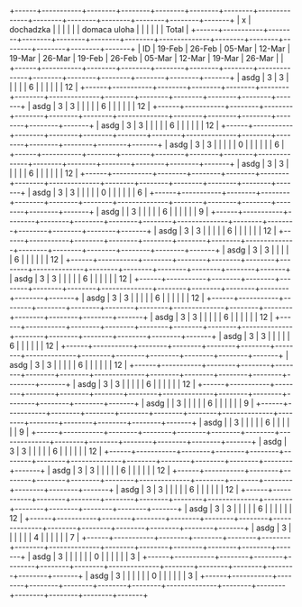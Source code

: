 +------+-----------+--------+--------+--------+--------+--------+--------------+--------+--------+--------+--------+--------+-------+
| x    | dochadzka |        |        |        |        |        | domaca uloha |        |        |        |        |        | Total |
+------+-----------+--------+--------+--------+--------+--------+--------------+--------+--------+--------+--------+--------+-------+
| ID   | 19-Feb    | 26-Feb | 05-Mar | 12-Mar | 19-Mar | 26-Mar | 19-Feb       | 26-Feb | 05-Mar | 12-Mar | 19-Mar | 26-Mar |       |
+------+-----------+--------+--------+--------+--------+--------+--------------+--------+--------+--------+--------+--------+-------+
| asdg | 3         | 3      |        |        |        |        | 6            |        |        |        |        |        | 12    |
+------+-----------+--------+--------+--------+--------+--------+--------------+--------+--------+--------+--------+--------+-------+
| asdg | 3         | 3      |        |        |        |        | 6            |        |        |        |        |        | 12    |
+------+-----------+--------+--------+--------+--------+--------+--------------+--------+--------+--------+--------+--------+-------+
| asdg | 3         | 3      |        |        |        |        | 6            |        |        |        |        |        | 12    |
+------+-----------+--------+--------+--------+--------+--------+--------------+--------+--------+--------+--------+--------+-------+
| asdg | 3         | 3      |        |        |        |        | 0            |        |        |        |        |        | 6     |
+------+-----------+--------+--------+--------+--------+--------+--------------+--------+--------+--------+--------+--------+-------+
| asdg | 3         | 3      |        |        |        |        | 6            |        |        |        |        |        | 12    |
+------+-----------+--------+--------+--------+--------+--------+--------------+--------+--------+--------+--------+--------+-------+
| asdg | 3         | 3      |        |        |        |        | 0            |        |        |        |        |        | 6     |
+------+-----------+--------+--------+--------+--------+--------+--------------+--------+--------+--------+--------+--------+-------+
| asdg |           | 3      |        |        |        |        | 6            |        |        |        |        |        | 9     |
+------+-----------+--------+--------+--------+--------+--------+--------------+--------+--------+--------+--------+--------+-------+
| asdg | 3         | 3      |        |        |        |        | 6            |        |        |        |        |        | 12    |
+------+-----------+--------+--------+--------+--------+--------+--------------+--------+--------+--------+--------+--------+-------+
| asdg | 3         | 3      |        |        |        |        | 6            |        |        |        |        |        | 12    |
+------+-----------+--------+--------+--------+--------+--------+--------------+--------+--------+--------+--------+--------+-------+
| asdg | 3         | 3      |        |        |        |        | 6            |        |        |        |        |        | 12    |
+------+-----------+--------+--------+--------+--------+--------+--------------+--------+--------+--------+--------+--------+-------+
| asdg | 3         | 3      |        |        |        |        | 6            |        |        |        |        |        | 12    |
+------+-----------+--------+--------+--------+--------+--------+--------------+--------+--------+--------+--------+--------+-------+
| asdg | 3         | 3      |        |        |        |        | 6            |        |        |        |        |        | 12    |
+------+-----------+--------+--------+--------+--------+--------+--------------+--------+--------+--------+--------+--------+-------+
| asdg | 3         | 3      |        |        |        |        | 6            |        |        |        |        |        | 12    |
+------+-----------+--------+--------+--------+--------+--------+--------------+--------+--------+--------+--------+--------+-------+
| asdg | 3         | 3      |        |        |        |        | 6            |        |        |        |        |        | 12    |
+------+-----------+--------+--------+--------+--------+--------+--------------+--------+--------+--------+--------+--------+-------+
| asdg | 3         | 3      |        |        |        |        | 6            |        |        |        |        |        | 12    |
+------+-----------+--------+--------+--------+--------+--------+--------------+--------+--------+--------+--------+--------+-------+
| asdg |           | 3      |        |        |        |        | 6            |        |        |        |        |        | 9     |
+------+-----------+--------+--------+--------+--------+--------+--------------+--------+--------+--------+--------+--------+-------+
| asdg |           | 3      |        |        |        |        | 6            |        |        |        |        |        | 9     |
+------+-----------+--------+--------+--------+--------+--------+--------------+--------+--------+--------+--------+--------+-------+
| asdg | 3         | 3      |        |        |        |        | 6            |        |        |        |        |        | 12    |
+------+-----------+--------+--------+--------+--------+--------+--------------+--------+--------+--------+--------+--------+-------+
| asdg | 3         | 3      |        |        |        |        | 6            |        |        |        |        |        | 12    |
+------+-----------+--------+--------+--------+--------+--------+--------------+--------+--------+--------+--------+--------+-------+
| asdg | 3         | 3      |        |        |        |        | 6            |        |        |        |        |        | 12    |
+------+-----------+--------+--------+--------+--------+--------+--------------+--------+--------+--------+--------+--------+-------+
| asdg | 3         | 3      |        |        |        |        | 6            |        |        |        |        |        | 12    |
+------+-----------+--------+--------+--------+--------+--------+--------------+--------+--------+--------+--------+--------+-------+
| asdg | 3         |        |        |        |        |        | 4            |        |        |        |        |        | 7     |
+------+-----------+--------+--------+--------+--------+--------+--------------+--------+--------+--------+--------+--------+-------+
| asdg | 3         |        |        |        |        |        | 0            |        |        |        |        |        | 3     |
+------+-----------+--------+--------+--------+--------+--------+--------------+--------+--------+--------+--------+--------+-------+
| asdg | 3         |        |        |        |        |        | 0            |        |        |        |        |        | 3     |
+------+-----------+--------+--------+--------+--------+--------+--------------+--------+--------+--------+--------+--------+-------+
